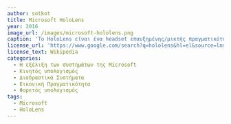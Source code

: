 ```yaml
---
author: sotkot
title: Microsoft HoloLens
year: 2016
image_url: /images/microsoft-hololens.png
caption: 'Το HoloLens είναι ένα headset επαυξημένης/μικτής πραγματικότητας (AR)/(MR) που αναπτύχθηκε από τη Microsoft το 2016. Χρησιμοποιεί την πλατφόρμα Windows Mixed Reality στο πλαίσιο του λειτουργικού συστήματος Windows 10. Μέρος της τεχνολογίας εντοπισμού θέσης που χρησιμοποιείται στο HoloLens έχει την καταγωγή της από το Microsoft Kinect, ένα αξεσουάρ για την κονσόλα παιχνιδιών Xbox της Microsoft που παρουσιάστηκε το 2010.'
license_url: 'https://www.google.com/search?q=hololens&hl=el&source=lnms&tbm=isch&sa=X&ved=2ahUKEwjYo_SN3u77AhVCNuwKHVXJCBQQ_AUoAXoECAIQAw&biw=1364&bih=724&dpr=1.35#imgrc=IgneIlEuZezJ6M'
license_text: Wikipedia
categories:
  - Η εξέλιξη των συστημάτων της Microsoft
  - Κινητός υπολογισμός
  - Διαδραστικά Συστήματα
  - Εικονική Πραγματικότητα
  - Φορετός υπολογισμός
tags:
  - Microsoft
  - HoloLens
---
```


